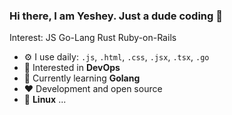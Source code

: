 ### Hi there, I am Yeshey. Just a dude coding 👋
Interest: JS Go-Lang Rust Ruby-on-Rails<br>

- ⚙️ I use daily: `.js`, `.html`, `.css`, `.jsx`, `.tsx`, `.go`
-   :monocle_face: Interested in **DevOps**
-   :seedling: Currently learning **Golang**
-   :heart: Development and open source
-   :penguin: **Linux** ...
